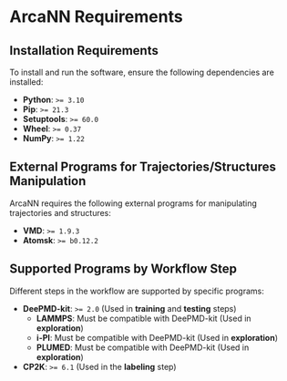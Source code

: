 # ArcaNN Requirements 

## Installation Requirements ##

To install and run the software, ensure the following dependencies are installed:

- **Python**: `>= 3.10`
- **Pip**: `>= 21.3`
- **Setuptools**: `>= 60.0`
- **Wheel**: `>= 0.37`
- **NumPy**: `>= 1.22`

## External Programs for Trajectories/Structures Manipulation ##

ArcaNN requires the following external programs for manipulating trajectories and structures:

- **VMD**: `>= 1.9.3`
- **Atomsk**: `>= b0.12.2`

## Supported Programs by Workflow Step ##

Different steps in the workflow are supported by specific programs:

- **DeePMD-kit**: `>= 2.0` (Used in **training** and **testing** steps)
  - **LAMMPS**: Must be compatible with DeePMD-kit (Used in **exploration**)
  - **i-PI**: Must be compatible with DeePMD-kit (Used in **exploration**)
  - **PLUMED**: Must be compatible with DeePMD-kit (Used in **exploration**)
- **CP2K**: `>= 6.1` (Used in the **labeling** step)
